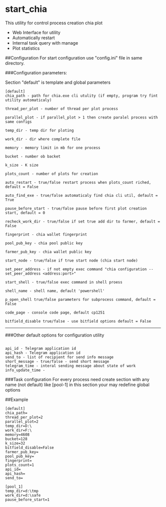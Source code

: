 # start_chia

This utility for control process creation chia plot 

* Web Interface for utility
* Automatically restart
* Internal task query with manage
* Plot statistics



##Configuration
For start configuration use "config.ini" file in same directory.

###Configuration parameters:

Section "default" is template and global parameters

```
[default]
chia_path - path for chia.exe cli utulity (if empty, program try fint utility automaticaly)

thread_per_plot - number of thread per plot process

parallel_plot - if parallel_plot > 1 then create paralel process with same configs

temp_dir - temp dir for ploting

work_dir - dir where complete file 

memory - memory limit in mb for one process

bucket - number ob backet

k_size - K size

plots_count - number of plots for creation

auto_restart - true/false restart process when plots_count riched, default = False 

auto_find_exe - true/false automaticaly find chia cli util, default = True 

pause_before_start - true/false pause before first plot creation start, default = 0 

recheck_work_dir - true/false if set true add dir to farmer, default = False 

fingerprint - chia wallet fingerprint

pool_pub_key - chia pool public key

farmer_pub_key - chia wallet public key

start_node - true/false if true start node (chia start node)

set_peer_address - if not empty exec command "chia configuration --set_peer_address <address:port>"

start_shell - true/false exec command in shell proess

shell_name - shell name, default 'powershell'

p_open_shell true/false parameters for subprocess command, default = False 

code_page - console code page, default cp1251

bitfield_disable true/false - use bitfield options default = False

```
--------------------------------------
###Other default options for configuration utility

```

api_id - Telegram application id 
api_hash - Telegram application id
send_to - list of recipient for send info message
short_message - true/false - send short message
telegram_time - interal sending message about state of work
info_update_time - 
```

###Task configuration
For every process need create section with any name (not default)
like [pool-1]
in this section your may redefine global options


##Example
```
[default]
chia_path=
thread_per_plot=2
parallel_plot=2
temp_dir=D:\
work_dir=F:\
memory=4608
bucket=128
k_size=32
bitfield_disable=False
farmer_pub_key=
pool_pub_key=
fingerprint=
plots_count=1
api_id=
api_hash=
send_to=

[pool_1]
temp_dir=d:\tmp
work_dir=d:\safe
pause_before_start=1

```